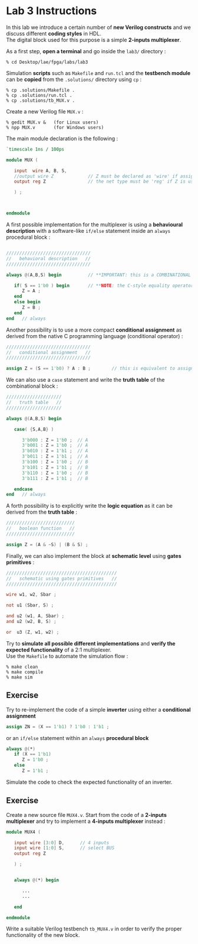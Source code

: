 # Lab 3 Instructions

In this lab we introduce a certain number of **new Verilog constructs** and we discuss different **coding styles** in HDL.<br/>
The digital block used for this purpose is a simple **2-inputs multiplexer**.

As a first step, **open a terminal** and go inside the `lab3/` directory :

```
% cd Desktop/lae/fpga/labs/lab3
```


Simulation **scripts** such as `Makefile` and `run.tcl` and the **testbench module**
can be **copied** from the `.solutions/` directory using `cp` :

```
% cp .solutions/Makefile .
% cp .solutions/run.tcl .
% cp .solutions/tb_MUX.v .
```

Create a new Verilog file `MUX.v` :

```
% gedit MUX.v &   (for Linux users)
% npp MUX.v       (for Windows users)
```


The main module declaration is the following :

```verilog
`timescale 1ns / 100ps

module MUX (

   input  wire A, B, S,
   //output wire Z             // Z must be declared as 'wire' if assigned through 'assign' or gate primitives, otherwise
   output reg Z                // the net type must be 'reg' if Z is used within a procedural block such as 'always' 

   ) ;



endmodule
```

A first possible implementation for the multiplexer is using a **behavioural description** with
a software-like `if/else` statement inside an `always` procedural block :

```verilog

////////////////////////////////
//   behavioral description   //
////////////////////////////////

always @(A,B,S) begin          // **IMPORTANT: this is a COMBINATIONAL block, all signals contribute to the SENSITIVITY LIST

   if( S == 1'b0 ) begin       // **NOTE: the C-style equality operator checks if the condition is true or false
      Z = A ;
   end
   else begin
      Z = B ;
   end
end   // always
```

Another possibility is to use a more compact **conditional assignment** as derived
from the native C programming language (conditional operator) :


```verilog
////////////////////////////////
//   conditional assignment   //
////////////////////////////////

assign Z = (S == 1'b0) ? A : B ;        // this is equivalent to assign Z = (~S) ? A : B ;
```

We can also use a `case` statement and write the **truth table** of the combinational block :


```verilog
/////////////////////
//   truth table   //
/////////////////////

always @(A,B,S) begin

   case( {S,A,B} )

      3'b000 : Z = 1'b0 ;  // A
      3'b001 : Z = 1'b0 ;  // A
      3'b010 : Z = 1'b1 ;  // A
      3'b011 : Z = 1'b1 ;  // A
      3'b100 : Z = 1'b0 ;  // B
      3'b101 : Z = 1'b1 ;  // B
      3'b110 : Z = 1'b0 ;  // B
      3'b111 : Z = 1'b1 ;  // B

   endcase
end   // always
```


A forth possibility is to explicitly write the **logic equation** as it can be derived from the **truth table** :


```verilog
//////////////////////////
//   boolean function   //
//////////////////////////

assign Z = (A & ~S) | (B & S) ;
```

Finally, we can also implement the block at **schematic level** using **gates primitives** :


```verilog
//////////////////////////////////////////
//   schematic using gates primitives   //
//////////////////////////////////////////

wire w1, w2, Sbar ;

not u1 (Sbar, S) ;

and u2 (w1, A, Sbar) ;
and u2 (w2, B, S) ;

or  u3 (Z, w1, w2) ;
```

Try to **simulate all possible different implementations** and **verify the expected functionality** of a 2:1 multiplexer.<br/>
Use the `Makefile` to automate the simulation flow :

```
% make clean
% make compile
% make sim
```


## Exercise

Try to re-implement the code of a simple **inverter** using either a **conditional assignment**

```verilog
assign ZN = (X == 1'b1) ? 1'b0 : 1'b1 ;
```

or an `if/else` statement within an `always` **procedural block**

```verilog
always @(*)
   if (X == 1'b1)
      Z = 1'b0 ;
   else
      Z = 1'b1 ;
```

Simulate the code to check the expected functionality of an inverter.


## Exercise

Create a new source file `MUX4.v`. Start from the code
of a **2-inputs multiplexer** and try to implement a **4-inputs multiplexer** instead :


```verilog
module MUX4 (

   input wire [3:0] D,      // 4 inputs
   input wire [1:0] S,      // select BUS
   output reg Z

   ) ;


   always @(*) begin

      ...
      ...

   end

endmodule
```

Write a suitable Verilog testbench `tb_MUX4.v` in order to verify the proper functionality of the new block.



